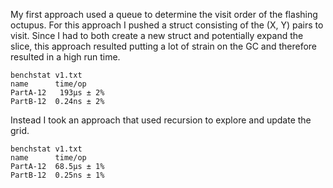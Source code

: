 My first approach used a queue to determine the visit order of the flashing octupus. For this approach I pushed a struct consisting of the (X, Y) pairs to visit. Since I had to both create a new struct and potentially expand the slice, this approach resulted putting a lot of strain on the GC and therefore resulted in a high run time.

~~~~
benchstat v1.txt
name      time/op
PartA-12   193µs ± 2%
PartB-12  0.24ns ± 2%
~~~~

Instead I took an approach that used recursion to explore and update the grid.

~~~~
benchstat v1.txt
name      time/op
PartA-12  68.5µs ± 1%
PartB-12  0.25ns ± 1%
~~~~
